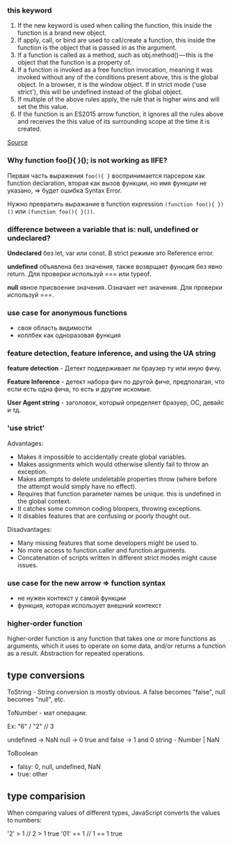 ### this keyword

1. If the new keyword is used when calling the function, this inside the function is a brand new object.
2. If apply, call, or bind are used to call/create a function, this inside the function is the object that is passed in as the argument.
3. If a function is called as a method, such as obj.method() — this is the object that the function is a property of.
4. If a function is invoked as a free function invocation, meaning it was invoked without any of the conditions present above, this is the global object. In a browser, it is the window object. If in strict mode ('use strict'), this will be undefined instead of the global object.
5. If multiple of the above rules apply, the rule that is higher wins and will set the this value.
6. If the function is an ES2015 arrow function, it ignores all the rules above and receives the this value of its surrounding scope at the time it is created.

[Source](https://codeburst.io/the-simple-rules-to-this-in-javascript-35d97f31bde3)

### Why function foo(){ }(); is not working as IIFE?

Первая часть выражения `foo(){ }` воспринимается парсером как function declaration, вторая как вызов функции, но имя функции не указано, => будет ошибка Syntax Error.

Нужно превратить выражание в function expression `(function foo(){ })()` или `(function foo(){ }())`.

### difference between a variable that is: null, undefined or undeclared?

**Undeclared**  без let, var или const. В strict режиме это Reference error.

**undefined** объявлена без значения, также возврщает функция без явно return. Для проверки используй === или typeof.

**null** явное присвоение значения. Означает нет значения. Для проверки используй ===.

 ### use case for anonymous functions
 
- своя область видимости
- коллбек как одноразовая функция

### feature detection, feature inference, and using the UA string

**feature detection** - Детект поддерживает ли браузер ту или иную фичу.

**Feature Inference** - детект набора фич по другой фиче, предполагая, что если есть одна фича, то есть и другие искомые.

**User Agent string** - заголовок, который определяет бразуер, ОС, девайс и тд.

### 'use strict'

Advantages:

- Makes it impossible to accidentally create global variables.
- Makes assignments which would otherwise silently fail to throw an exception.
- Makes attempts to delete undeletable properties throw (where before the attempt would simply have no effect).
- Requires that function parameter names be unique.
this is undefined in the global context.
- It catches some common coding bloopers, throwing exceptions.
- It disables features that are confusing or poorly thought out.

Disadvantages:

- Many missing features that some developers might be used to.
- No more access to function.caller and function.arguments.
- Concatenation of scripts written in different strict modes might cause issues.

###  use case for the new arrow => function syntax

- не нужен контекст у самой функции
- функция, которая использует внешний контекст

### higher-order function

higher-order function is any function that takes one or more functions as arguments, which it uses to operate on some data, and/or returns a function as a result. Abstraction for repeated operations.

## type conversions

ToString - String conversion is mostly obvious. A false becomes "false", null becomes "null", etc.
           
ToNumber - мат операции:

 Ex: "6" / "2" // 3
 
 undefined -> NaN
 null -> 0
 true and false -> 1 and 0
 string - Number | NaN
 
 ToBoolean
- falsy: 0, null, undefined, NaN
- true: other

## type comparision

When comparing values of different types, JavaScript converts the values to numbers:

'2' > 1 // 2 > 1 true
'01' == 1 // 1 == 1 true 
